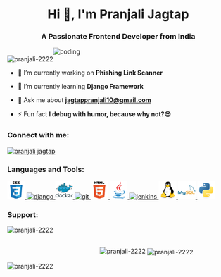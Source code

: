 <h1 align="center">Hi 👋, I'm Pranjali Jagtap</h1>
<h3 align="center">A Passionate Frontend Developer from India</h3>
<img align="right" alt="coding" width="400" src="https://github.com/user-attachments/assets/660d5db6-e715-40eb-bc07-9cc4f6edbe3a">

<p align="left"> <img src="https://komarev.com/ghpvc/?username=pranjali-2222&label=Profile%20views&color=0e75b6&style=flat" alt="pranjali-2222" /> </p>

- 🔭 I’m currently working on **Phishing Link Scanner**

- 🌱 I’m currently learning **Django Framework**

- 💬 Ask me about **jagtappranjali10@gmail.com**

- ⚡ Fun fact **I debug with humor, because why not?😎**

<h3 align="left">Connect with me:</h3>
<p align="left">
<a href="https://linkedin.com/in/pranjali jagtap" target="blank"><img align="center" src="https://raw.githubusercontent.com/rahuldkjain/github-profile-readme-generator/master/src/images/icons/Social/linked-in-alt.svg" alt="pranjali jagtap" height="30" width="40" /></a>
</p>

<h3 align="left">Languages and Tools:</h3>
<p align="left"> <a href="https://www.w3schools.com/css/" target="_blank" rel="noreferrer"> <img src="https://raw.githubusercontent.com/devicons/devicon/master/icons/css3/css3-original-wordmark.svg" alt="css3" width="40" height="40"/> </a> <a href="https://www.djangoproject.com/" target="_blank" rel="noreferrer"> <img src="https://cdn.worldvectorlogo.com/logos/django.svg" alt="django" width="40" height="40"/> </a> <a href="https://www.docker.com/" target="_blank" rel="noreferrer"> <img src="https://raw.githubusercontent.com/devicons/devicon/master/icons/docker/docker-original-wordmark.svg" alt="docker" width="40" height="40"/> </a> <a href="https://git-scm.com/" target="_blank" rel="noreferrer"> <img src="https://www.vectorlogo.zone/logos/git-scm/git-scm-icon.svg" alt="git" width="40" height="40"/> </a> <a href="https://www.w3.org/html/" target="_blank" rel="noreferrer"> <img src="https://raw.githubusercontent.com/devicons/devicon/master/icons/html5/html5-original-wordmark.svg" alt="html5" width="40" height="40"/> </a> <a href="https://www.java.com" target="_blank" rel="noreferrer"> <img src="https://raw.githubusercontent.com/devicons/devicon/master/icons/java/java-original.svg" alt="java" width="40" height="40"/> </a> <a href="https://www.jenkins.io" target="_blank" rel="noreferrer"> <img src="https://www.vectorlogo.zone/logos/jenkins/jenkins-icon.svg" alt="jenkins" width="40" height="40"/> </a> <a href="https://www.linux.org/" target="_blank" rel="noreferrer"> <img src="https://raw.githubusercontent.com/devicons/devicon/master/icons/linux/linux-original.svg" alt="linux" width="40" height="40"/> </a> <a href="https://www.mysql.com/" target="_blank" rel="noreferrer"> <img src="https://raw.githubusercontent.com/devicons/devicon/master/icons/mysql/mysql-original-wordmark.svg" alt="mysql" width="40" height="40"/> </a> <a href="https://www.python.org" target="_blank" rel="noreferrer"> <img src="https://raw.githubusercontent.com/devicons/devicon/master/icons/python/python-original.svg" alt="python" width="40" height="40"/> </a> </p>

<h3 align="left">Support:</h3>
<p><a href="https://www.buymeacoffee.com/pranjali-2222"> <img align="left" src="https://cdn.buymeacoffee.com/buttons/v2/default-yellow.png" height="50" width="210" alt="pranjali-2222" /></a></p><br><br>

<p><img align="left" src="https://github-readme-stats.vercel.app/api/top-langs?username=pranjali-2222&show_icons=true&locale=en&layout=compact" alt="pranjali-2222" /></p>

<p>&nbsp;<img align="center" src="https://github-readme-stats.vercel.app/api?username=pranjali-2222&show_icons=true&locale=en" alt="pranjali-2222" /></p>

<p><img align="center" src="https://github-readme-streak-stats.herokuapp.com/?user=pranjali-2222&" alt="pranjali-2222" /></p>
